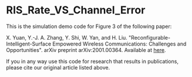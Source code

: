 # RIS_Rate_VS_Channel_Error
This is the simulation demo code for Figure 3 of the following paper:

X. Yuan, Y.-J. A. Zhang, Y. Shi, W. Yan, and H. Liu. "Reconfigurable-Intelligent-Surface Empowered
Wireless Communications: Challenges and Opportunities". arXiv preprint arXiv:2001.00364. Available at [here](https://arxiv.org/abs/2001.00364).

If you in any way use this code for research that results in publications, please cite our original article listed above.

